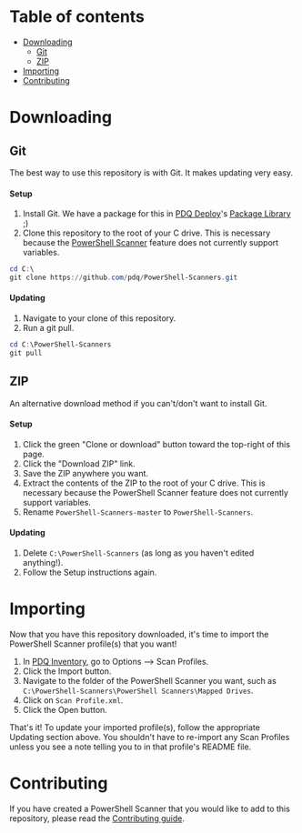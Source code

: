 # Table of contents
* [Downloading](#Downloading)
  * [Git](#Git)
  * [ZIP](#ZIP)
* [Importing](#Importing)
* [Contributing](#Contributing)

# Downloading
## Git
The best way to use this repository is with Git. It makes updating very easy.

#### Setup
1. Install Git. We have a package for this in [PDQ Deploy](https://www.pdq.com/pdq-deploy/)'s [Package Library](https://www.pdq.com/package-library/) ;)
1. Clone this repository to the root of your C drive. This is necessary because the [PowerShell Scanner](https://link.pdq.com/docs-inventory-beta?powershell-scanner.htm) feature does not currently support variables.
```PowerShell
cd C:\
git clone https://github.com/pdq/PowerShell-Scanners.git
```

#### Updating
1. Navigate to your clone of this repository.
1. Run a git pull.
```PowerShell
cd C:\PowerShell-Scanners
git pull
```

## ZIP
An alternative download method if you can't/don't want to install Git.

#### Setup
1. Click the green "Clone or download" button toward the top-right of this page.
1. Click the "Download ZIP" link.
1. Save the ZIP anywhere you want.
1. Extract the contents of the ZIP to the root of your C drive. This is necessary because the PowerShell Scanner feature does not currently support variables.
1. Rename `PowerShell-Scanners-master` to `PowerShell-Scanners`.

#### Updating
1. Delete `C:\PowerShell-Scanners` (as long as you haven't edited anything!).
1. Follow the Setup instructions again.

# Importing
Now that you have this repository downloaded, it's time to import the PowerShell Scanner profile(s) that you want!

1. In [PDQ Inventory](https://www.pdq.com/pdq-inventory/), go to Options --> Scan Profiles.
1. Click the Import button.
1. Navigate to the folder of the PowerShell Scanner you want, such as `C:\PowerShell-Scanners\PowerShell Scanners\Mapped Drives`.
1. Click on `Scan Profile.xml`.
1. Click the Open button.

That's it! To update your imported profile(s), follow the appropriate Updating section above. You shouldn't have to re-import any Scan Profiles unless you see a note telling you to in that profile's README file.

# Contributing
If you have created a PowerShell Scanner that you would like to add to this repository, please read the [Contributing guide](Policies/Contributing.md).